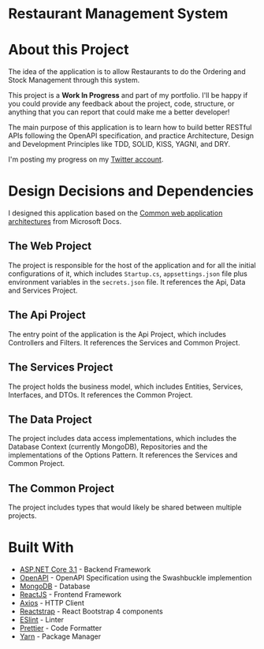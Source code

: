 ﻿# Restaurant Management System

# About this Project

The idea of the application is to allow Restaurants to do the Ordering and Stock Management through this system.

This project is a **Work In Progress** and part of my portfolio. I'll be happy if you could provide any feedback about the project, code, structure, or anything that you can report that could make me a better developer!

The main purpose of this application is to learn how to build better RESTful APIs following the OpenAPI specification, and practice Architecture, Design and Development Principles like TDD, SOLID, KISS, YAGNI, and DRY.

I'm posting my progress on my [Twitter account](https://twitter.com/gabrielpiccolo4).

# Design Decisions and Dependencies

I designed this application based on the [Common web application architectures](https://docs.microsoft.com/en-us/dotnet/architecture/modern-web-apps-azure/common-web-application-architectures) from Microsoft Docs.

## The Web Project

The project is responsible for the host of the application and for all the initial configurations of it, which includes `Startup.cs`, `appsettings.json` file plus environment variables in the `secrets.json` file. It references the Api, Data and Services Project.

## The Api Project

The entry point of the application is the Api Project, which includes Controllers and Filters. It references the Services and Common Project.

## The Services Project

The project holds the business model, which includes Entities, Services, Interfaces, and DTOs. It references the Common Project.

## The Data Project

The project includes data access implementations, which includes the Database Context (currently MongoDB), Repositories and the implementations of the Options Pattern. It references the Services and Common Project.

## The Common Project

The project includes types that would likely be shared between multiple projects.

# Built With
- [ASP.NET Core 3.1](https://github.com/dotnet/aspnetcore) - Backend Framework
- [OpenAPI](https://swagger.io/specification/) - OpenAPI Specification using the Swashbuckle implemention
- [MongoDB](https://www.mongodb.com/) - Database
- [ReactJS](https://reactjs.org/) - Frontend Framework
- [Axios](https://github.com/axios/axios/) - HTTP Client
- [Reactstrap](https://reactstrap.github.io/) - React Bootstrap 4 components
- [ESlint](https://eslint.org/) - Linter
- [Prettier](https://prettier.io/) - Code Formatter
- [Yarn](https://yarnpkg.com/) - Package Manager
